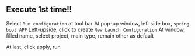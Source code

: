 ## Execute 1st time!!

Select `Run configuration` at tool bar
At pop-up window, left side box, `spring boot APP`
Left-upside, click to create `New Launch Configuration`
At window, filled name, select project, main type, remain other as default

At last, click apply, run 